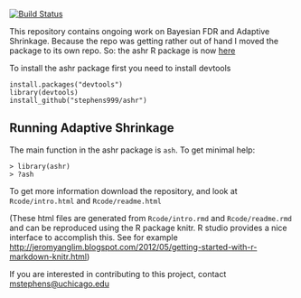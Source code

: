 [![Build Status](https://travis-ci.org/daichaoxing/ash.svg?branch=travis)](https://travis-ci.org/daichaoxing/ash)

This repository contains ongoing work on Bayesian FDR and Adaptive Shrinkage.
Because the repo was getting rather out of hand I moved the package
to its own repo. So:
the ashr R package is now [here](https://github.com/stephens999/ashr)

To install the ashr package first you need to install devtools
```
install.packages("devtools")
library(devtools)
install_github("stephens999/ashr")
```

## Running Adaptive Shrinkage


The main function in the ashr package is `ash`. To get minimal help:
```
> library(ashr)
> ?ash
```

To get more information download the repository, and look at `Rcode/intro.html` and `Rcode/readme.html`

(These html files are generated from `Rcode/intro.rmd` and `Rcode/readme.rmd` and can be
reproduced using the R package knitr. R studio provides a nice interface to accomplish this.
See for example http://jeromyanglim.blogspot.com/2012/05/getting-started-with-r-markdown-knitr.html)

If you are interested in contributing to this project, contact mstephens@uchicago.edu

